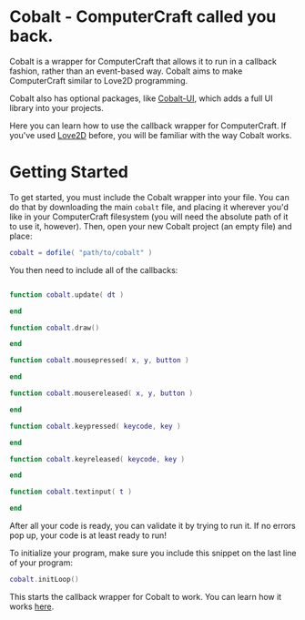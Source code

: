 # Cobalt - ComputerCraft called you back.
Cobalt is a wrapper for ComputerCraft that allows it to run in a callback fashion, rather than an event-based way. Cobalt aims to make ComputerCraft similar to Love2D programming.

Cobalt also has optional packages, like [Cobalt-UI](https://github.com/ebernerd/Cobalt/wiki/Cobalt-UI), which adds a full UI library into your projects.

Here you can learn how to use the callback wrapper for ComputerCraft. If you've used [Love2D](http://love2d.org) before, you will be familiar with the way Cobalt works.

# Getting Started
To get started, you must include the Cobalt wrapper into your file. You can do that by downloading the main `cobalt` file, and placing it wherever you'd like in your ComputerCraft filesystem (you will need the absolute path of it to use it, however). Then, open your new Cobalt project (an empty file) and place:
```lua
cobalt = dofile( "path/to/cobalt" )
```
You then need to include all of the callbacks:
```lua

function cobalt.update( dt )

end

function cobalt.draw()

end

function cobalt.mousepressed( x, y, button )

end

function cobalt.mousereleased( x, y, button )

end

function cobalt.keypressed( keycode, key )

end

function cobalt.keyreleased( keycode, key )

end

function cobalt.textinput( t )

end
```

After all your code is ready, you can validate it by trying to run it. If no errors pop up, your code is at least ready to run!

To initialize your program, make sure you include this snippet on the last line of your program:
```lua
cobalt.initLoop()
```

This starts the callback wrapper for Cobalt to work. You can learn how it works [here](https://github.com/ebernerd/Cobalt/wiki/cobalt.initLoop()).

